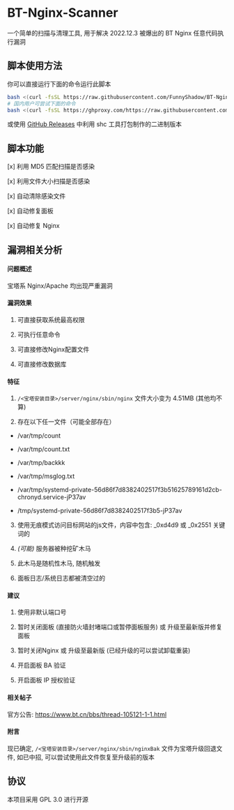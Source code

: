   # BT-Nginx-Scanner
一个简单的扫描与清理工具, 用于解决 2022.12.3 被爆出的 BT Nginx 任意代码执行漏洞

## 脚本使用方法

你可以直接运行下面的命令运行此脚本

```bash
bash <(curl -fsSL https://raw.githubusercontent.com/FunnyShadow/BT-Nginx-Scanner/main/start.sh)
# 国内用户可尝试下面的命令
bash <(curl -fsSL https://ghproxy.com/https://raw.githubusercontent.com/FunnyShadow/BT-Nginx-Scanner/main/start.sh)
```

或使用 [GitHub Releases](https://github.com/FunnyShadow/BT-Nginx-Scanner/releases) 中利用 shc 工具打包制作的二进制版本

## 脚本功能
[x] 利用 MD5 匹配扫描是否感染

[x] 利用文件大小扫描是否感染

[x] 自动清除感染文件

[x] 自动修复面板

[x] 自动修复 Nginx

## 漏洞相关分析

#### 问题概述
宝塔系 Nginx/Apache 均出现严重漏洞

#### 漏洞效果
1. 可直接获取系统最高权限

2. 可执行任意命令

3. 可直接修改Nginx配置文件

4. 可直接修改数据库

#### 特征
1. `/<宝塔安装目录>/server/nginx/sbin/nginx` 文件大小变为 4.51MB (其他均不算)

2. 存在以下任一文件（可能全部存在）

  - /var/tmp/count

  - /var/tmp/count.txt

  - /var/tmp/backkk

  - /var/tmp/msglog.txt

  - /var/tmp/systemd-private-56d86f7d8382402517f3b51625789161d2cb-chronyd.service-jP37av

  - /tmp/systemd-private-56d86f7d8382402517f3b5-jP37av

3. 使用无痕模式访问目标网站的js文件，内容中包含: _0xd4d9 或 _0x2551 关键词的

4. *(可能)* 服务器被种挖矿木马

5. 此木马是随机性木马, 随机触发

6. 面板日志/系统日志都被清空过的

#### 建议
1. 使用非默认端口号

2. 暂时关闭面板 (直接防火墙封堵端口或暂停面板服务) 或 升级至最新版并修复面板

3. 暂时关闭Nginx 或 升级至最新版 (已经升级的可以尝试卸载重装)

4. 开启面板 BA 验证

5. 开启面板 IP 授权验证

#### 相关帖子
官方公告: https://www.bt.cn/bbs/thread-105121-1-1.html

#### 附言
现已确定, `/<宝塔安装目录>/server/nginx/sbin/nginxBak` 文件为宝塔升级回退文件, 如已中招, 可以尝试使用此文件恢复至升级前的版本

## 协议
本项目采用 GPL 3.0 进行开源
